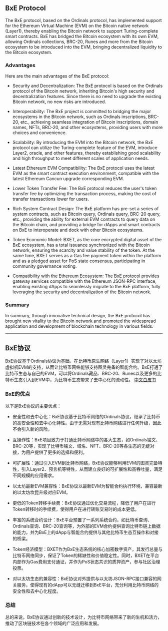 ## BxE Protocol
The BxE protocol, based on the Ordinals protocol, has implemented support for the Ethereum Virtual Machine (EVM) on the Bitcoin native network (Layer1), thereby enabling the Bitcoin network to support Turing-complete smart contracts. BxE has bridged the Bitcoin ecosystem with its own EVM, allowing Ordinals collections, BRC-20, Runes and more from the Bitcoin ecosystem to be introduced into the EVM, bringing decentralized liquidity to the Bitcoin ecosystem.
### Advantages
Here are the main advantages of the BxE protocol:

* Security and Decentralization: The BxE protocol is based on the Ordinals protocol of the Bitcoin network, inheriting Bitcoin's high security and decentralization features. Since there is no need to upgrade the existing Bitcoin network, no new risks are introduced.

* Interoperability: The BxE project is committed to bridging the major ecosystems in the Bitcoin network, such as Ordinals inscriptions, BRC-20, etc., achieving seamless integration of Bitcoin inscriptions, domain names, NFTs, BRC-20, and other ecosystems, providing users with more choices and convenience.

* Scalability: By introducing the EVM into the Bitcoin network, the BxE protocol can utilize the Turing-complete feature of the EVM, introduce Layer2, oracle, and other features, thereby establishing good scalability and high throughput to meet different scales of application needs.

* Latest Ethereum EVM Compatibility: The BxE protocol uses the latest EVM as the smart contract execution environment, compatible with the latest Ethereum Cancun upgrade corresponding EVM.

* Lower Token Transfer Fee: The BxE protocol reduces the user's token transfer fee by optimizing the transaction process, making the cost of transfer transactions lower for users.

* Rich System Contract Design: The BxE platform has pre-set a series of system contracts, such as Bitcoin query, Ordinals query, BRC-20 query, etc., providing the ability for external EVM contracts to query data on the Bitcoin chain, and providing a bridge for dApps and smart contracts on BxE to interoperate and dock with other Bitcoin ecosystems.

* Token Economic Model: BXET, as the core encrypted digital asset of the BxE ecosystem, has a total issuance synchronized with the Bitcoin network, ensuring the scarcity and value stability of the token. At the same time, BXET serves as a Gas fee payment token within the platform and as a pledged asset for PoS state consensus, participating in community governance voting.

* Compatibility with the Ethereum Ecosystem: The BxE protocol provides gateway services compatible with the Ethereum JSON-RPC interface, enabling existing dApps to seamlessly migrate to the BxE platform, fully leveraging the security and decentralization of the Bitcoin network.
### Summary
In summary, through innovative technical design, the BxE protocol has brought new vitality to the Bitcoin network and promoted the widespread application and development of blockchain technology in various fields.

----
## BxE协议
BxE协议基于Ordinals协议为基础，在比特币原生网络（Layer1）实现了对以太坊虚拟机EVM的支持，从而让比特币网络能够支持图灵完备的智能合约。BxE打通了比特币生态与自己的EVM，可以将Ordinals藏品、BRC-20、Runes以及更多的比特币生态引入到EVM中，为比特币生态带来了去中心化的流动性。
[中文白皮书](WhitePaper_CN.md)
### BxE的优点
以下是BxE协议的主要优点：

* 安全性和去中心化：BxE协议基于比特币网络的Ordinals协议，继承了比特币的高安全性和去中心化特性。由于无需对现有比特币网络进行任何升级，因此不会引入新的风险。

* 互操作性：BxE项目致力于打通比特币网络中的各大生态，如Ordinals铭文、BRC-20等，实现了比特币铭文、域名、NFT、BRC-20等各生态的无缝对接，为用户提供了更多的选择和便利。

* 可扩展性：通过引入EVM到比特币网络，BxE协议能够利用EVM的图灵完备特性，引入Layer2、预言机等特性，从而建立良好的可扩展性和高吞吐量，满足不同规模的应用需求。

* 以太坊最新EVM兼容性：BxE协议以最新EVM为智能合约执行环境，兼容最新的以太坊坎昆升级对应EVM。

* 更低的Token转移手续费：BxE协议通过优化交易流程，降低了用户在进行Token转移时的手续费，使得用户在进行转账交易时的成本更低。

* 丰富的系统合约设计：BxE平台预置了一系列系统合约，如比特币查询、Ordinals查询、BRC-20查询等，为外部的EVM合约提供查询比特币链上数据的能力，并为BxE上的dApp与智能合约提供与其他比特币生态互操作和对接的桥梁。

* Token经济模型：BXET作为BxE生态系统的核心加密数字资产，其发行总量与比特币网络同步，保证了Token的稀缺性和价值稳定性。同时，BXET在平台内部作为Gas费用支付通证，并作为PoS状态共识的质押资产，参与社区治理投票。

* 对以太坊生态的兼容性：BxE协议对外提供与以太坊JSON-RPC接口兼容的网关服务，使得现有的dApp可以无缝迁移到BxE平台，充分利用比特币网络的安全性和去中心化程度。
### 总结
总的来说，BxE协议通过创新的技术设计，为比特币网络带来了新的生机和活力，推动了区块链技术在各个领域的广泛应用和发展。

